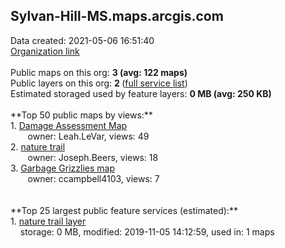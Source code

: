 <h2>Sylvan-Hill-MS.maps.arcgis.com</h2> Data created: 2021-05-06 16:51:40 <br /><a target='new' href='https://Sylvan-Hill-MS.maps.arcgis.com'>Organization link</a><br /><br />Public maps on this org: <b>3 (avg: 122 maps)</b><br />Public layers on this org: <b>2 </b>(<a target='new' href='https://services.arcgis.com/YIn1ngBuNoUtqUUF/ArcGIS/rest/services'>full service list</a>)<br />Estimated storaged used by feature layers: <b>0 MB (avg: 250 KB)</b><br /><br />**Top 50 public maps by views:**<br />  1. <a target='new' href='https://www.arcgis.com/home/item.html?id=ae755161e1c540b1ad0e918cdfb0ca4b'>Damage Assessment Map</a> <br />  &nbsp;&nbsp;&nbsp;&nbsp; &nbsp;&nbsp;owner: Leah.LeVar, views: 49<br />  2. <a target='new' href='https://www.arcgis.com/home/item.html?id=5e73971c617e4e54938766dedf7e33cb'>nature trail</a> <br />  &nbsp;&nbsp;&nbsp;&nbsp; &nbsp;&nbsp;owner: Joseph.Beers, views: 18<br />  3. <a target='new' href='https://www.arcgis.com/home/item.html?id=84e6ba517113421a86c386b5a184ba99'>Garbage Grizzlies map</a> <br />  &nbsp;&nbsp;&nbsp;&nbsp; &nbsp;&nbsp;owner: ccampbell4103, views: 7<br /><br /><br />**Top 25 largest public feature services (estimated):**<br /> 1. <a target='new' href='https://www.arcgis.com/home/item.html?id=71320bc1d7e240f68b3f2b7ffe44f3c1'>nature trail layer</a><br /> &nbsp;&nbsp;&nbsp;&nbsp;storage: 0 MB, modified: 2019-11-05 14:12:59,  used in: 1 maps<br />